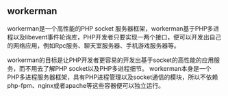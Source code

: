 ## workerman

workerman是一个高性能的PHP socket 服务器框架，workerman基于PHP多进程以及libevent事件轮询库，PHP开发者只要实现一两个接口，便可以开发出自己的网络应用，例如Rpc服务、聊天室服务器、手机游戏服务器等。

workerman的目标是让PHP开发者更容易的开发出基于socket的高性能的应用服务，而不用去了解PHP socket以及PHP多进程细节。 workerman本身是一个PHP多进程服务器框架，具有PHP进程管理以及socket通信的模块，所以不依赖php-fpm、nginx或者apache等这些容器便可以独立运行。

